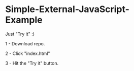 # Simple-External-JavaScript-Example
Just "Try it" :)

1 - Download repo.

2 - Click "index.html"

3 - Hit the "Try it" button.

